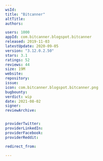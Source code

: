 ```yaml
---
wsId: 
title: "Bitcanner"
altTitle: 
authors:

users: 1000
appId: com.bitcanner.blogspot.bitcanner
released: 2019-11-03
latestUpdate: 2020-09-05
version: "3.12.0.2.50"
stars: 3.1
ratings: 52
reviews: 44
size: 19M
website: 
repository: 
issue: 
icon: com.bitcanner.blogspot.bitcanner.png
bugbounty: 
verdict: wip
date: 2021-08-02
signer: 
reviewArchive:


providerTwitter: 
providerLinkedIn: 
providerFacebook: 
providerReddit: 

redirect_from:

---
```



